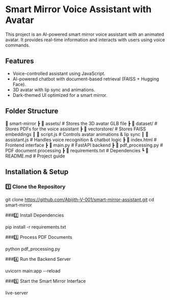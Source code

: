 # Smart Mirror Voice Assistant with Avatar

This project is an AI-powered smart mirror voice assistant with an animated avatar. It provides real-time information and interacts with users using voice commands.

## Features
- Voice-controlled assistant using JavaScript.
- AI-powered chatbot with document-based retrieval (FAISS + Hugging Face).
- 3D avatar with lip sync and animations.
- Dark-themed UI optimized for a smart mirror.

## Folder Structure
📂 smart-mirror
 ┣ 📂 assets/               # Stores the 3D avatar GLB file
 ┣ 📂 dataset/              # Stores PDFs for the voice assistant
 ┣ 📂 vectorstore/          # Stores FAISS embeddings
 ┃ 📜 script.js           # Controls avatar animations & lip sync
 ┃ 📜 assistant.js        # Handles voice recognition & chatbot logic
 ┣ 📜 index.html            # Frontend interface
 ┣ 📜 main.py               # FastAPI backend
 ┣ 📜 pdf_processing.py     # PDF document processing
 ┣ 📜 requirements.txt      # Dependencies
 ┗ 📜 README.md             # Project guide

## Installation & Setup

### 1️⃣ Clone the Repository

git clone https://github.com/Abijith-V-001/smart-mirror-assistant.git
cd smart-mirror

###2️⃣ Install Dependencies

pip install -r requirements.txt

###3️⃣ Process PDF Documents

python pdf_processing.py

###4️⃣ Run the Backend Server

uvicorn main:app --reload

###5️⃣ Start the Smart Mirror Interface

live-server
